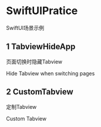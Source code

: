 # SwiftUIPratice

SwiftUI场景示例



## 1 TabviewHideApp

页面切换时隐藏Tabview

Hide Tabview when switching pages

## 2  CustomTabview

定制Tabview

Custom Tabview

